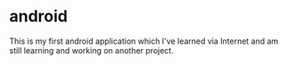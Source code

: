 # android
This is my first android application which I've learned via Internet and am still learning and working on another project.
